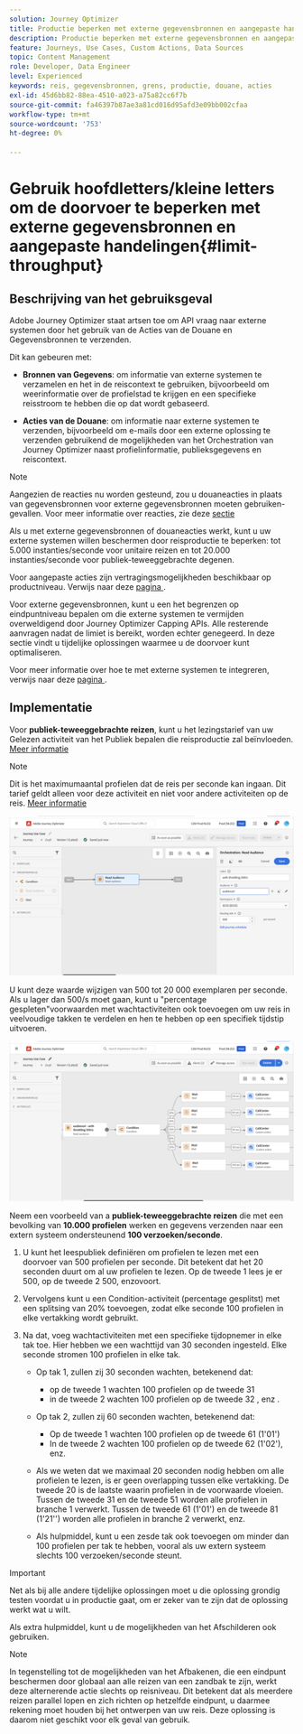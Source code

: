 ```yaml
---
solution: Journey Optimizer
title: Productie beperken met externe gegevensbronnen en aangepaste handelingen
description: Productie beperken met externe gegevensbronnen en aangepaste handelingen
feature: Journeys, Use Cases, Custom Actions, Data Sources
topic: Content Management
role: Developer, Data Engineer
level: Experienced
keywords: reis, gegevensbronnen, grens, productie, douane, acties
exl-id: 45d6bb82-88ea-4510-a023-a75a82cc6f7b
source-git-commit: fa46397b87ae3a81cd016d95afd3e09bb002cfaa
workflow-type: tm+mt
source-wordcount: '753'
ht-degree: 0%

---
```


# Gebruik hoofdletters/kleine letters om de doorvoer te beperken met externe gegevensbronnen en aangepaste handelingen{#limit-throughput}

## Beschrijving van het gebruiksgeval

Adobe Journey Optimizer staat artsen toe om API vraag naar externe systemen door het gebruik van de Acties van de Douane en Gegevensbronnen te verzenden.

Dit kan gebeuren met:

* **Bronnen van Gegevens**: om informatie van externe systemen te verzamelen en het in de reiscontext te gebruiken, bijvoorbeeld om weerinformatie over de profielstad te krijgen en een specifieke reisstroom te hebben die op dat wordt gebaseerd.

* **Acties van de Douane**: om informatie naar externe systemen te verzenden, bijvoorbeeld om e-mails door een externe oplossing te verzenden gebruikend de mogelijkheden van het Orchestration van Journey Optimizer naast profielinformatie, publieksgegevens en reiscontext.

>[!NOTE]
>
>Aangezien de reacties nu worden gesteund, zou u douaneacties in plaats van gegevensbronnen voor externe gegevensbronnen moeten gebruiken-gevallen. Voor meer informatie over reacties, zie deze [ sectie ](../action/action-response.md)

Als u met externe gegevensbronnen of douaneacties werkt, kunt u uw externe systemen willen beschermen door reisproductie te beperken: tot 5.000 instanties/seconde voor unitaire reizen en tot 20.000 instanties/seconde voor publiek-teweeggebrachte degenen.

Voor aangepaste acties zijn vertragingsmogelijkheden beschikbaar op productniveau. Verwijs naar deze [ pagina ](../configuration/external-systems.md#capping).

Voor externe gegevensbronnen, kunt u een het begrenzen op eindpuntniveau bepalen om die externe systemen te vermijden overweldigend door Journey Optimizer Capping APIs. Alle resterende aanvragen nadat de limiet is bereikt, worden echter genegeerd. In deze sectie vindt u tijdelijke oplossingen waarmee u de doorvoer kunt optimaliseren.

Voor meer informatie over hoe te met externe systemen te integreren, verwijs naar deze [ pagina ](../configuration/external-systems.md).

## Implementatie

Voor **publiek-teweeggebrachte reizen**, kunt u het lezingstarief van uw Gelezen activiteit van het Publiek bepalen die reisproductie zal beïnvloeden. [Meer informatie](../building-journeys/read-audience.md)

>[!NOTE]
>
> Dit is het maximumaantal profielen dat de reis per seconde kan ingaan. Dit tarief geldt alleen voor deze activiteit en niet voor andere activiteiten op de reis. [Meer informatie](../building-journeys/read-audience.md)


![](assets/limit-throughput-1.png)

U kunt deze waarde wijzigen van 500 tot 20 000 exemplaren per seconde. Als u lager dan 500/s moet gaan, kunt u &quot;percentage gespleten&quot;voorwaarden met wachtactiviteiten ook toevoegen om uw reis in veelvoudige takken te verdelen en hen te hebben op een specifiek tijdstip uitvoeren.

![](assets/limit-throughput-2.png)

Neem een voorbeeld van a **publiek-teweeggebrachte reizen** die met een bevolking van **10.000 profielen** werken en gegevens verzenden naar een extern systeem ondersteunend **100 verzoeken/seconde**.

1. U kunt het leespubliek definiëren om profielen te lezen met een doorvoer van 500 profielen per seconde. Dit betekent dat het 20 seconden duurt om al uw profielen te lezen. Op de tweede 1 lees je er 500, op de tweede 2 500, enzovoort.

1. Vervolgens kunt u een Condition-activiteit (percentage gesplitst) met een splitsing van 20% toevoegen, zodat elke seconde 100 profielen in elke vertakking wordt gebruikt.

1. Na dat, voeg wachtactiviteiten met een specifieke tijdopnemer in elke tak toe. Hier hebben we een wachttijd van 30 seconden ingesteld. Elke seconde stromen 100 profielen in elke tak.

   * Op tak 1, zullen zij 30 seconden wachten, betekenend dat:
      * op de tweede 1 wachten 100 profielen op de tweede 31
      * in de tweede 2 wachten 100 profielen op de tweede 32 , enz .

   * Op tak 2, zullen zij 60 seconden wachten, betekenend dat:
      * Op de tweede 1 wachten 100 profielen op de tweede 61 (1&#39;01&#39;)
      * In de tweede 2 wachten 100 profielen op de tweede 62 (1&#39;02&#39;), enz.

   * Als we weten dat we maximaal 20 seconden nodig hebben om alle profielen te lezen, is er geen overlapping tussen elke vertakking. De tweede 20 is de laatste waarin profielen in de voorwaarde vloeien. Tussen de tweede 31 en de tweede 51 worden alle profielen in branche 1 verwerkt. Tussen de tweede 61 (1&#39;01&#39;) en de tweede 81 (1&#39;21&#39;&#39;) worden alle profielen in branche 2 verwerkt, enz.

   * Als hulpmiddel, kunt u een zesde tak ook toevoegen om minder dan 100 profielen per tak te hebben, vooral als uw extern systeem slechts 100 verzoeken/seconde steunt.

>[!IMPORTANT]
>
>Net als bij alle andere tijdelijke oplossingen moet u die oplossing grondig testen voordat u in productie gaat, om er zeker van te zijn dat de oplossing werkt wat u wilt.

Als extra hulpmiddel, kunt u de mogelijkheden van het Afschilderen ook gebruiken.

>[!NOTE]
>
>In tegenstelling tot de mogelijkheden van het Afbakenen, die een eindpunt beschermen door globaal aan alle reizen van een zandbak te zijn, werkt deze alternerende actie slechts op reisniveau. Dit betekent dat als meerdere reizen parallel lopen en zich richten op hetzelfde eindpunt, u daarmee rekening moet houden bij het ontwerpen van uw reis. Deze oplossing is daarom niet geschikt voor elk geval van gebruik.
